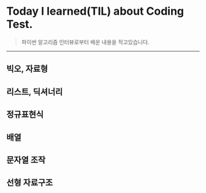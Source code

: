 # Today I learned(TIL) about Coding Test.
> 파이썬 알고리즘 인터뷰로부터 배운 내용을 적고있습니다.
___
## 빅오, 자료형
## 리스트, 딕셔너리
## 정규표현식
## 배열
## 문자열 조작
## 선형 자료구조
